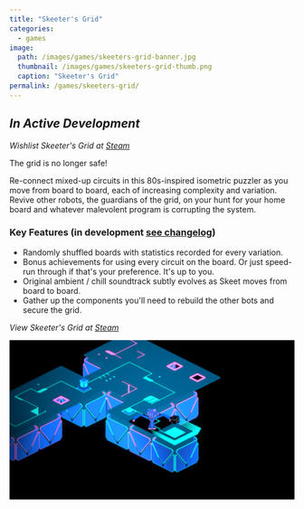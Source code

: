 ```yaml
---
title: "Skeeter's Grid"
categories:
  - games
image:
  path: /images/games/skeeters-grid-banner.jpg
  thumbnail: /images/games/skeeters-grid-thumb.png
  caption: "Skeeter's Grid"
permalink: /games/skeeters-grid/ 
---
```

*In Active Development*
---
*Wishlist Skeeter's Grid at [Steam](https://store.steampowered.com/app/1773440/Skeeters_Grid/)*

The grid is no longer safe!

Re-connect mixed-up circuits in this 80s-inspired isometric puzzler as you move from board to board, each of increasing complexity and variation. Revive other robots, the guardians of the grid, on your hunt for your home board and whatever malevolent program is corrupting the system.

### Key Features (in development [see changelog](/games/skeeters-grid-changelog/))
* Randomly shuffled boards with statistics recorded for every variation.
* Bonus achievements for using every circuit on the board. Or just speed-run through if that's your preference. It's up to you.
* Original ambient / chill soundtrack subtly evolves as Skeet moves from board to board. 
* Gather up the components you'll need to rebuild the other bots and secure the grid.

*View Skeeter's Grid at [Steam](https://store.steampowered.com/app/1773440/Skeeters_Grid/)*

![Skeeter's Grid Screenshot](../images/games/tutorial_5-2.png)
